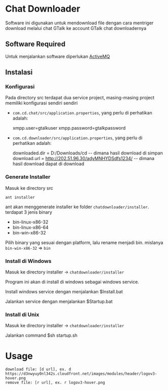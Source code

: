 Chat Downloader
=============

Software ini digunakan untuk mendownload file dengan cara mentriger download melalui chat GTalk ke account GTalk chat downloadernya

Software Required
-------

Untuk menjalankan software diperlukan [ActiveMQ](http://activemq.apache.org/download.html)

Instalasi
------------

### Konfigurasi
Pada directory src terdapat dua service project, masing-masing project memiliki konfigurasi sendiri sendiri

* `com.cd.chat/src/application.properties`, yang perlu di perhatikan adalah:

	xmpp.user=gtalkuser
	xmpp.password=gtalkpassword
	
* `com.cd.downloader/src/application.properties`, yang perlu di perhatikan adalah:

	downloaded.dir = D:/Downloads/cd -- dimana hasil download di simpan
	download.url = http://202.51.96.30/adyMNHYDSdfs1234/ -- dimana hasil download dapat di download


### Generate Installer
Masuk ke directory src

	ant installer
	
ant akan menggenerate installer ke folder `chatdownloader/installer`. terdapat 3 jenis binary

* bin-linux-x86-32
* bin-linux-x86-64
* bin-win-x86-32

Pilih binary yang sesuai dengan platform, lalu rename menjadi bin. mislanya `bin-win-x86-32` => `bin`

### Install di Windows
Masuk ke directory installer -> `chatdownloader/installer`

Program ini akan di install di windows sebagai windows service.

Install windows service dengan menjalankan 
	$Install.bat

Jalankan service dengan menjalankan 
	$Startup.bat

### Install di Unix
Masuk ke directory installer -> `chatdownloader/installer`

Jalankan command
	$sh startup.sh

Usage
=============
	download file: [d url], ex. d https://d3nwyuy0nl342s.cloudfront.net/images/modules/header/logov3-hover.png
	remove file: [r url], ex. r logov3-hover.png
